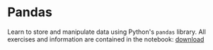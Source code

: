 # Pandas

Learn to store and manipulate data using Python's `pandas` library. All exercises and information are contained in the notebook:  [download](../downloads/pandas_v2.2.zip)
